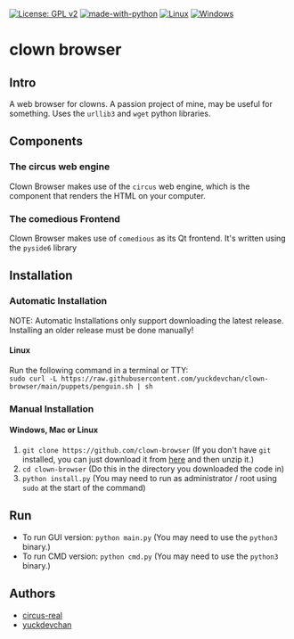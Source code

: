 [![License: GPL v2](https://img.shields.io/badge/License-GPL_v2-blue.svg)](https://www.gnu.org/licenses/old-licenses/gpl-2.0.en.html)
[![made-with-python](https://img.shields.io/badge/Made%20with-Python-1f425f.svg)](https://www.python.org/)
[![Linux](https://svgshare.com/i/Zhy.svg)](https://svgshare.com/i/Zhy.svg)
[![Windows](https://badgen.net/badge/icon/windows?icon=windows&label)](https://microsoft.com/windows/)
# clown browser
## Intro
A web browser for clowns. A passion project of mine, may be useful for something. Uses the `urllib3` and `wget` python libraries.
## Components
### The circus web engine
Clown Browser makes use of the `circus` web engine, which is the component that renders the HTML on your computer.
### The comedious Frontend
Clown Browser makes use of `comedious` as its Qt frontend. It's written using the `pyside6` library
## Installation
### Automatic Installation
NOTE: Automatic Installations only support downloading the latest release. Installing an older release must be done manually!
#### Linux
Run the following command in a terminal or TTY: \
`sudo curl -L https://raw.githubusercontent.com/yuckdevchan/clown-browser/main/puppets/penguin.sh | sh`
### Manual Installation
#### Windows, Mac or Linux
1. `git clone https://github.com/clown-browser` (If you don't have `git` installed, you can just download it from [here](https://github.com/yuckdevchan/clown-browser/archive/refs/heads/main.zip) and then unzip it.)
2. `cd clown-browser` (Do this in the directory you downloaded the code in)
3. `python install.py` (You may need to run as administrator / root using `sudo` at the start of the command)
## Run
- To run GUI version: `python main.py` (You may need to use the `python3` binary.)
- To run CMD version: `python cmd.py` (You may need to use the `python3` binary.)
## Authors
- [circus-real](https://github.com/circus-real)
- [yuckdevchan](https://github.com/yuckdevchan)
